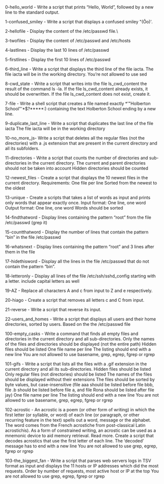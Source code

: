 0-hello_world - Write a script that prints “Hello, World”, followed by a new line to the standard output.



1-confused_smiley - Write a script that displays a confused smiley "(Ôo)'.



2-hellofile - Display the content of the /etc/passwd file.\



3-twofiles - Display the content of /etc/passwd and /etc/hosts



4-lastlines - Display the last 10 lines of /etc/passwd



5-firstlines - Display the first 10 lines of /etc/passwd



6-third_line - Write a script that displays the third line of the file iacta. The file iacta will be in the working directory. You’re not allowed to use sed



8-cwd_state - Write a script that writes into the file ls_cwd_content the result of the command ls -la. If the file ls_cwd_content already exists, it should be overwritten. If the file ls_cwd_content does not exist, create it.



7-file - Write a shell script that creates a file named exactly *\'"Holberton School"'\*$?*****:) containing the text Holberton School ending by a new line.



9-duplicate_last_line - Write a script that duplicates the last line of the file iacta The file iacta will be in the working directory



10-no_more_js- Write a script that deletes all the regular files (not the directories) with a .js extension that are present in the current directory and all its subfolders.



11-directories - Write a script that counts the number of directories and sub-directories in the current directory. The current and parent directories should not be taken into account Hidden directories should be counted



12-newest_files - Create a script that displays the 10 newest files in the current directory. Requirements: One file per line Sorted from the newest to the oldest



13-unique - Create a scripts that takes a list of words as input and prints only words that appear exactly once. Input format: One line, one word Output format: One line, one word Words should be sorted



14-findthatword - Display lines containing the pattern “root” from the file /etc/passwd (grep it)



15-countthatword - Display the number of lines that contain the pattern “bin” in the file /etc/passwd



16-whatsnext - Display lines containing the pattern “root” and 3 lines after them in the file



17-hidethisword - Display all the lines in the file /etc/passwd that do not contain the pattern “bin”.



18-letteronly - Display all lines of the file /etc/ssh/sshd_config starting with a letter. include capital letters as well



19-AZ - Replace all characters A and c from input to Z and e respectively.



20-hiago - Create a script that removes all letters c and C from input.



21-reverse - Write a script that reverse its input.



22-users_and_homes - Write a script that displays all users and their home directories, sorted by users. Based on the the /etc/passwd file



100-empty_casks - Write a command that finds all empty files and directories in the current directory and all sub-directories. Only the names of the files and directories should be displayed (not the entire path) Hidden files should be listed One file name per line The listing should end with a new line You are not allowed to use basename, grep, egrep, fgrep or rgrep



101-gifs - Write a script that lists all the files with a .gif extension in the current directory and all its sub-directories. Hidden files should be listed Only regular files (not directories) should be listed The names of the files should be displayed without their extensions The files should be sorted by byte values, but case-insensitive (file aaa should be listed before file bbb, file .b should be listed before file a, and file Rona should be listed after file jay) One file name per line The listing should end with a new line You are not allowed to use basename, grep, egrep, fgrep or rgrep



102-acrostic - An acrostic is a poem (or other form of writing) in which the first letter (or syllable, or word) of each line (or paragraph, or other recurring feature in the text) spells out a word, message or the alphabet. The word comes from the French acrostiche from post-classical Latin acrostichis). As a form of constrained writing, an acrostic can be used as a mnemonic device to aid memory retrieval. Read more. Create a script that decodes acrostics that use the first letter of each line. The ‘decoded’ message has to end with a new line You are not allowed to use grep, egrep, fgrep or rgrep



103-the_biggest_fan - Write a script that parses web servers logs in TSV format as input and displays the 11 hosts or IP addresses which did the most requests. Order by number of requests, most active host or IP at the top You are not allowed to use grep, egrep, fgrep or rgrep 
